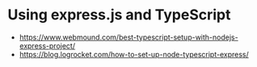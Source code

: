 # Using express.js and TypeScript
- https://www.webmound.com/best-typescript-setup-with-nodejs-express-project/
- https://blog.logrocket.com/how-to-set-up-node-typescript-express/

